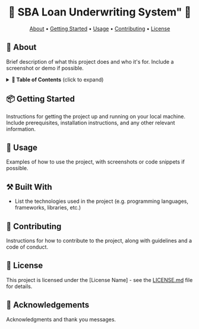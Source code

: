 <h1 align="center">🌟 SBA Loan Underwriting System"  🌟</h1>

<p align="center">
  <a href="#about">About</a> •
  <a href="#getting-started">Getting Started</a> •
  <a href="#usage">Usage</a> •
  <a href="#contributing">Contributing</a> •
  <a href="#license">License</a>
</p>

## 🚀 About

Brief description of what this project does and who it's for. Include a screenshot or demo if possible.

<details>
  <summary><b>📖 Table of Contents</b> (click to expand)</summary>
  <ul>
    <li><a href="#getting-started">Getting Started</a></li>
    <li><a href="#usage">Usage</a></li>
    <li><a href="#built-with">Built With</a></li>
    <li><a href="#contributing">Contributing</a></li>
    <li><a href="#license">License</a></li>
    <li><a href="#acknowledgements">Acknowledgements</a></li>
  </ul>
</details>

## 📦 Getting Started

Instructions for getting the project up and running on your local machine. Include prerequisites, installation instructions, and any other relevant information.

## 🎈 Usage

Examples of how to use the project, with screenshots or code snippets if possible.

## ⚒️ Built With

- List the technologies used in the project (e.g. programming languages, frameworks, libraries, etc.)

## 🤝 Contributing

Instructions for how to contribute to the project, along with guidelines and a code of conduct.

## 📝 License

This project is licensed under the [License Name] - see the [LICENSE.md](LICENSE.md) file for details.

## 🙏 Acknowledgements

Acknowledgments and thank you messages. 

